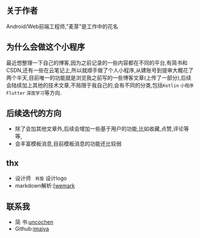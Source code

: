 ## 关于作者 ##
Android/Web前端工程师,"麦芽"是工作中的花名
## 为什么会做这个小程序 ##
最近想整理一下自己的博客,因为之前记录的一些内容都在不同的平台,有简书和CSDN,还有一些在云笔记上,所以就顺手做了个人小程序,从建账号到提审大概花了两个半天,目前唯一的功能就是浏览我之前写的一些博客文章(上传了一部分),后续会陆续加上其他的技术文章,不局限于我自己的,会有不同的分类,包括```Kotlin``` ```小程序``` ```Flutter``` ```深度学习```等方向.


## 后续迭代的方向 ##
- 除了会加其他文章外,后续会增加一些基于用户的功能,比如收藏,点赞,评论等等,
- 会丰富模板消息,目前模板消息的功能还比较弱

## thx ##
- 设计师 ``` 肖旋``` 设计logo
- markdown解析:[[wemark](https://github.com/TooBug/wemark)

## 联系我 ##
- 简 书:[uncochen](http://www.jianshu.com/users/1695117cc969)
- Github:[imaiya](https://github.com/imaiya)